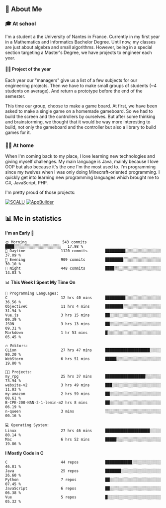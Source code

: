 ## 👀 About Me

### 🎓 At school

I'm a student a the University of Nantes in France. Currently in my first year in a Mathematics and Informatics Bachelor Degree. Until now, my classes are just about algebra and small algorithms. However, being in a special section targeting a Master's Degree, we have projects to engineer each year. 

#### 🔧🔬 Project of the year

Each year our "managers" give us a list of a few subjects for our engineering projects. Then we have to make small groups of students (~4 students on average). And return a prototype before the end of the semester.

This time our group, choose to make a game board. At first, we have been asked to make a single game on a homemade gameboard. So we had to build the screen and the controllers by ourselves. 
But after some thinking and brainstorming, we thought that it would be way more interesting to build, not only the gameboard and the controller but also a library to build games for it.

### 👨‍💻 At home

When I'm coming back to my place, I love learning new technologies and giving myself challenges. My main language is Java, mainly because I love OOP but also because it's the one I'm the most used to. I'm programming since my twelves when I was only doing Minecraft-oriented programming.  I quickly get into learning new programming languages which brought me to C#, JavaScript, PHP. 

I'm pretty proud of those projects:

[![SCALU](https://github-readme-stats.vercel.app/api/pin?username=renardfute&repo=SCALU)](https://github.com/renardfute/scalu)
[![AppBuilder](https://github-readme-stats.vercel.app/api/pin?username=pulsedev2&repo=AppBuilder)](https://github.com/pulsedev2/AppBuilder)

## 📊 Me in statistics
<!--START_SECTION:waka-->
**I'm an Early 🐤** 

```text
🌞 Morning                543 commits         ████░░░░░░░░░░░░░░░░░░░░░   17.98 % 
🌆 Daytime                1120 commits        █████████░░░░░░░░░░░░░░░░   37.09 % 
🌃 Evening                909 commits         ████████░░░░░░░░░░░░░░░░░   30.10 % 
🌙 Night                  448 commits         ████░░░░░░░░░░░░░░░░░░░░░   14.83 % 
```


📊 **This Week I Spent My Time On** 

```text
💬 Programming Languages: 
C                        12 hrs 40 mins      █████████░░░░░░░░░░░░░░░░   36.56 % 
ObjectiveC               11 hrs 4 mins       ████████░░░░░░░░░░░░░░░░░   31.94 % 
Vue.js                   3 hrs 15 mins       ██░░░░░░░░░░░░░░░░░░░░░░░   09.39 % 
JSON                     3 hrs 13 mins       ██░░░░░░░░░░░░░░░░░░░░░░░   09.31 % 
Markdown                 1 hr 53 mins        █░░░░░░░░░░░░░░░░░░░░░░░░   05.45 % 

🔥 Editors: 
CLion                    27 hrs 47 mins      ████████████████████░░░░░   80.20 % 
WebStorm                 6 hrs 51 mins       █████░░░░░░░░░░░░░░░░░░░░   19.80 % 

🐱‍💻 Projects: 
my_rpg                   25 hrs 37 mins      ██████████████████░░░░░░░   73.94 % 
website-v2               3 hrs 49 mins       ███░░░░░░░░░░░░░░░░░░░░░░   11.03 % 
my-amazon                2 hrs 59 mins       ██░░░░░░░░░░░░░░░░░░░░░░░   08.61 % 
B-CPE-200-NAN-2-1-lemin-m2 hrs 8 mins        ██░░░░░░░░░░░░░░░░░░░░░░░   06.19 % 
n-queen                  3 mins              ░░░░░░░░░░░░░░░░░░░░░░░░░   00.16 % 

💻 Operating System: 
Linux                    27 hrs 46 mins      ████████████████████░░░░░   80.14 % 
Mac                      6 hrs 52 mins       █████░░░░░░░░░░░░░░░░░░░░   19.86 % 
```

**I Mostly Code in C** 

```text
C                        44 repos            ████████████░░░░░░░░░░░░░   46.81 % 
Java                     25 repos            ███████░░░░░░░░░░░░░░░░░░   26.60 % 
Python                   7 repos             ██░░░░░░░░░░░░░░░░░░░░░░░   07.45 % 
JavaScript               6 repos             ██░░░░░░░░░░░░░░░░░░░░░░░   06.38 % 
Vue                      5 repos             █░░░░░░░░░░░░░░░░░░░░░░░░   05.32 % 
```




<!--END_SECTION:waka-->
